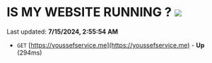 # IS MY WEBSITE RUNNING ? [![](https://img.shields.io/static/v1?label=Sponsor&message=%E2%9D%A4&logo=GitHub&color=%23fe8e86)](https://github.com/sponsors/Youssef-Lehmam)

Last updated: **7/15/2024, 2:55:54 AM**

- `GET` [https://youssefservice.me](https://youssefservice.me) - **Up** (294ms)
